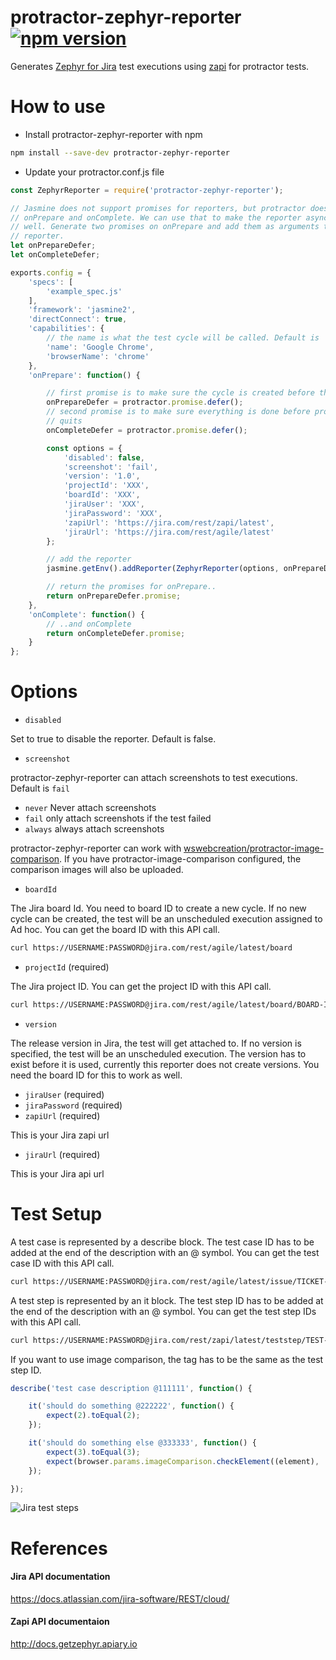 # protractor-zephyr-reporter [![npm version](https://badge.fury.io/js/protractor-zephyr-reporter.svg)](https://badge.fury.io/js/protractor-zephyr-reporter)

Generates [Zephyr for Jira](https://www.getzephyr.com/products/zephyr-for-jira)
test executions using
[zapi](https://marketplace.atlassian.com/plugins/com.thed.zephyr.zapi/server/overview)
for protractor tests.


# How to use

* Install protractor-zephyr-reporter with npm

```bash
npm install --save-dev protractor-zephyr-reporter
```

* Update your protractor.conf.js file

```javascript
const ZephyrReporter = require('protractor-zephyr-reporter');

// Jasmine does not support promises for reporters, but protractor does for
// onPrepare and onComplete. We can use that to make the reporter async as
// well. Generate two promises on onPrepare and add them as arguments to the
// reporter.
let onPrepareDefer;
let onCompleteDefer;

exports.config = {
    'specs': [
        'example_spec.js'
    ],
    'framework': 'jasmine2',
    'directConnect': true,
    'capabilities': {
        // the name is what the test cycle will be called. Default is 'no name'
        'name': 'Google Chrome',
        'browserName': 'chrome'
    },
    'onPrepare': function() {

        // first promise is to make sure the cycle is created before the tests start.
        onPrepareDefer = protractor.promise.defer();
        // second promise is to make sure everything is done before protractor
        // quits
        onCompleteDefer = protractor.promise.defer();

        const options = {
            'disabled': false,
            'screenshot': 'fail',
            'version': '1.0',
            'projectId': 'XXX',
            'boardId': 'XXX',
            'jiraUser': 'XXX',
            'jiraPassword': 'XXX',
            'zapiUrl': 'https://jira.com/rest/zapi/latest',
            'jiraUrl': 'https://jira.com/rest/agile/latest'
        };

        // add the reporter
        jasmine.getEnv().addReporter(ZephyrReporter(options, onPrepareDefer, onCompleteDefer, browser));

        // return the promises for onPrepare..
        return onPrepareDefer.promise;
    },
    'onComplete': function() {
        // ..and onComplete
        return onCompleteDefer.promise;
    }
};
```

# Options
* `disabled`

 Set to true to disable the reporter. Default is false.

* `screenshot`

 protractor-zephyr-reporter can attach screenshots to test executions. Default
 is `fail`
 - `never`  Never attach screenshots
 - `fail`   only attach screenshots if the test failed
 - `always` always attach screenshots

 protractor-zephyr-reporter can work with
 [wswebcreation/protractor-image-comparison](https://github.com/wswebcreation/protractor-image-comparison).
 If you have protractor-image-comparison configured, the comparison images will also be
 uploaded.

* `boardId`

 The Jira board Id. You need to board ID to create a new cycle. If no new cycle
 can be created, the test will be an unscheduled execution assigned to Ad hoc.
 You can get the board ID with this API call.
 ```bash
 curl https://USERNAME:PASSWORD@jira.com/rest/agile/latest/board
 ```

* `projectId` (required)

 The Jira project ID.
 You can get the project ID with this API call.
 ```bash
 curl https://USERNAME:PASSWORD@jira.com/rest/agile/latest/board/BOARD-ID/project
 ```

* `version`

 The release version in Jira, the test will get attached to. If no version is specified,
 the test will be an unscheduled execution.
 The version has to exist before it is used, currently this reporter does not
 create versions. You need the board ID for this to work as well.

* `jiraUser` (required)
* `jiraPassword` (required)
* `zapiUrl` (required)

 This is your Jira zapi url

* `jiraUrl` (required)

 This is your Jira api url

# Test Setup

A test case is represented by a describe block.
The test case ID has to be added at the end of the description with an @
symbol.
You can get the test case ID with this API call.
```bash
curl https://USERNAME:PASSWORD@jira.com/rest/agile/latest/issue/TICKET-ID
```

A test step is represented by an it block.
The test step ID has to be added at the end of the description with an @
symbol.
You can get the test step IDs with this API call.
```bash
curl https://USERNAME:PASSWORD@jira.com/rest/zapi/latest/teststep/TEST-CASE-ID
```

If you want to use image comparison, the tag has to be the same as the test
step ID.

```javascript
describe('test case description @111111', function() {

    it('should do something @222222', function() {
        expect(2).toEqual(2);
    });

    it('should do something else @333333', function() {
        expect(3).toEqual(3);
        expect(browser.params.imageComparison.checkElement((element), '333333')).toBeLessThan(3.5);
    });

});
```

![Jira test steps](https://github.com/lukas-reineke/protractor-zephyr-reporter/raw/master/screenshots/screenshot-1.png "Jira test steps")

# References

#### Jira API documentation

https://docs.atlassian.com/jira-software/REST/cloud/

#### Zapi API documentaion

http://docs.getzephyr.apiary.io

